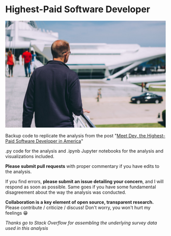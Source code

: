 # Highest-Paid Software Developer
![](/images/luke-porter-107784-unsplash.jpg)

Backup code to replicate the analysis from the post "[Meet Dev, the Highest-Paid Software Developer in America](https://whoisnnamdi.com/highest-paid-software-developer/)"

.py code for the analysis and .ipynb Jupyter notebooks for the analysis and visualizations included.

**Please submit pull requests** with proper commentary if you have edits to the analysis.

If you find errors, **please submit an issue detailing your concern**, and I will respond as soon as possible. Same goes if you have some fundamental disagreement about the way the analysis was conducted.

**Collaboration is a key element of open source, transparent research.** Please contribute / criticize / discuss! Don't worry, you won't hurt my feelings :grin:

*Thanks go to Stack Overflow for assembling the underlying survey data used in this analysis*
